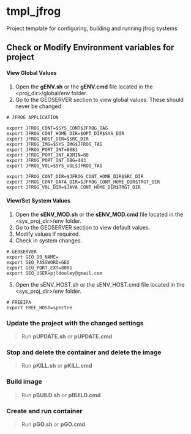 # tmpl_jfrog

Project template for configuring, building and running jfrog systems 

## Check or Modify Environment variables for project

#### View Global Values
1. Open the **gENV.sh** or the **gENV.cmd** file located in the <proj_dir>/global/env folder.
2. Go to the GEOSERVER section to view global values.  These should never be changed
```
# JFROG APPLICATION

export JFROG_CONT=$SYS_CONT$JFROG_TAG
export JFROG_CONT_HOME_DIR=$OPT_DIR$SYS_DIR
export JFROG_HOST_DIR=$SRC_DIR
export JFROG_IMG=$SYS_IMG$JFROG_TAG
export JFROG_PORT_INT=8081
export JFROG_PORT_INT_ADMIN=80
export JFROG_PORT_INT_DBG=443
export JFROG_VOL=$SYS_VOL$JFROG_TAG

export JFROG_CONT_DIR=$JFROG_CONT_HOME_DIR$SRC_DIR
export JFROG_CONT_DATA_DIR=$JFROG_CONT_HOME_DIR$TRGT_DIR
export JFROG_VOL_DIR=$JAVA_CONT_HOME_DIR$TRGT_DIR

```

#### View/Set System Values
1. Open the **sENV_MOD.sh** or the **sENV_MOD.cmd** file located in the <sys_proj_dir>/env folder.
2. Go to the GEOSERVER section to view default values.
3. Modify values if required.
4. Check in system changes.
```
# GEOSERVER
export GEO_DB_NAME=
export GEO_PASSWORD=GEO
export GEO_PORT_EXT=8081
export GEO_USER=pjldooley@gmail.com

```

5. Open the sENV_HOST.sh or the sENV_HOST.cmd file located in the <sys_proj_dir>/env folder.
```
# FREEIPA
export FREE_HOST=spectre
```
### Update the project with the changed settings
> Run **pUPDATE.sh** or **pUPDATE.cmd**

### Stop and delete the container and delete the image
> Run **pKILL.sh** or **pKILL.cmd**

### Build image
> Run **pBUILD.sh** or **pBUILD.cmd**

### Create and run container
> Run **pGO.sh** or **pGO.cmd** 

